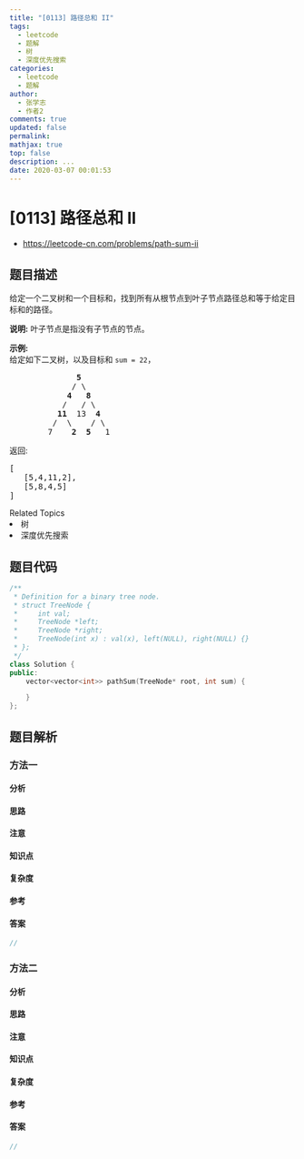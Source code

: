 ```yaml
---
title: "[0113] 路径总和 II"
tags:
  - leetcode
  - 题解
  - 树
  - 深度优先搜索
categories:
  - leetcode
  - 题解
author:
  - 张学志
  - 作者2
comments: true
updated: false
permalink:
mathjax: true
top: false
description: ...
date: 2020-03-07 00:01:53
---
```



# [0113] 路径总和 II
* https://leetcode-cn.com/problems/path-sum-ii


## 题目描述

<p>给定一个二叉树和一个目标和，找到所有从根节点到叶子节点路径总和等于给定目标和的路径。</p>

<p><strong>说明:</strong>&nbsp;叶子节点是指没有子节点的节点。</p>

<p><strong>示例:</strong><br>
给定如下二叉树，以及目标和&nbsp;<code>sum = 22</code>，</p>

<pre>              <strong>5</strong>
             / \
            <strong>4</strong>   <strong>8</strong>
           /   / \
          <strong>11</strong>  13  <strong>4</strong>
         /  \    / \
        7    <strong>2</strong>  <strong>5</strong>   1
</pre>

<p>返回:</p>

<pre>[
   [5,4,11,2],
   [5,8,4,5]
]
</pre>
<div><div>Related Topics</div><div><li>树</li><li>深度优先搜索</li></div></div>


## 题目代码

```cpp
/**
 * Definition for a binary tree node.
 * struct TreeNode {
 *     int val;
 *     TreeNode *left;
 *     TreeNode *right;
 *     TreeNode(int x) : val(x), left(NULL), right(NULL) {}
 * };
 */
class Solution {
public:
    vector<vector<int>> pathSum(TreeNode* root, int sum) {

    }
};
```


## 题目解析


### 方法一

#### 分析

#### 思路

#### 注意

#### 知识点

#### 复杂度

#### 参考

#### 答案

```cpp
//
```


### 方法二

#### 分析

#### 思路

#### 注意

#### 知识点

#### 复杂度

#### 参考

#### 答案

```cpp
//
```


